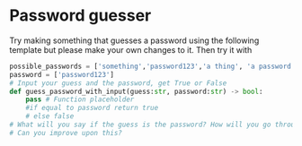 # Password guesser
Try making something that guesses a password using the following template but please make your own changes to it. Then try it with 
```python
possible_passwords = ['something','password123','a thing', 'a password']
password = ['password123']
# Input your guess and the password, get True or False
def guess_password_with_input(guess:str, password:str) -> bool:
    pass # Function placeholder
    #if equal to password return true
    # else false 
# What will you say if the guess is the password? How will you go through the list to get the password?
# Can you improve upon this?
```
